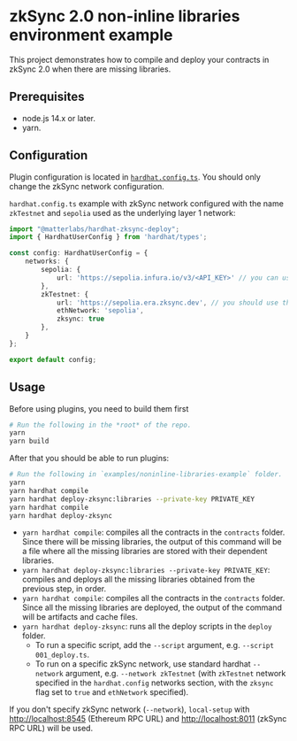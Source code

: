 # zkSync 2.0 non-inline libraries environment example

This project demonstrates how to compile and deploy your contracts in zkSync 2.0 when there are missing libraries.

## Prerequisites

- node.js 14.x or later.
- yarn.

## Configuration

Plugin configuration is located in [`hardhat.config.ts`](./hardhat.config.ts).
You should only change the zkSync network configuration.

`hardhat.config.ts` example with zkSync network configured with the name `zkTestnet` and `sepolia` used as the underlying layer 1 network:
```ts
import "@matterlabs/hardhat-zksync-deploy";
import { HardhatUserConfig } from 'hardhat/types';

const config: HardhatUserConfig = {
    networks: {
        sepolia: {
            url: 'https://sepolia.infura.io/v3/<API_KEY>' // you can use either the URL of the Ethereum Web3 RPC, or the identifier of the network (e.g. `mainnet` or `rinkeby`)
        },
        zkTestnet: {
            url: 'https://sepolia.era.zksync.dev', // you should use the URL of the zkSync network RPC
            ethNetwork: 'sepolia',
            zksync: true
        },
    }
};

export default config;
```

## Usage

Before using plugins, you need to build them first

```sh
# Run the following in the *root* of the repo.
yarn
yarn build
```

After that you should be able to run plugins:

```sh
# Run the following in `examples/noninline-libraries-example` folder.
yarn
yarn hardhat compile
yarn hardhat deploy-zksync:libraries --private-key PRIVATE_KEY
yarn hardhat compile
yarn hardhat deploy-zksync

```

- `yarn hardhat compile`: compiles all the contracts in the `contracts` folder. Since there will be missing libraries, the output of this command will be a file where all the missing libraries are stored with their dependent libraries.
- `yarn hardhat deploy-zksync:libraries --private-key PRIVATE_KEY`: compiles and deploys all the missing libraries obtained from the previous step, in order.
- `yarn hardhat compile`: compiles all the contracts in the `contracts` folder. Since all the missing libraries are deployed, the output of the command will be artifacts and cache files.
- `yarn hardhat deploy-zksync`: runs all the deploy scripts in the `deploy` folder.
    - To run a specific script, add the `--script` argument, e.g. `--script 001_deploy.ts`.
    - To run on a specific zkSync network, use standard hardhat `--network` argument, e.g. `--network zkTestnet`
    (with `zkTestnet` network specified in the `hardhat.config` networks section, with the `zksync` flag set to `true` and `ethNetwork` specified).

If you don't specify zkSync network (`--network`), `local-setup` with <http://localhost:8545> (Ethereum RPC URL) and <http://localhost:8011> (zkSync RPC URL) will be used.